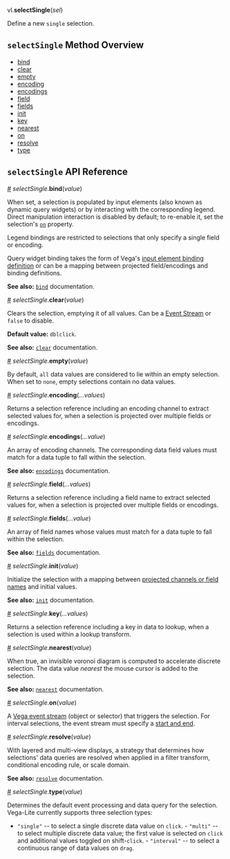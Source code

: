 vl.<b>selectSingle</b>(<em>sel</em>)

Define a new <code>single</code> selection.

## <code>selectSingle</code> Method Overview

* <a href="#bind">bind</a>
* <a href="#clear">clear</a>
* <a href="#empty">empty</a>
* <a href="#encoding">encoding</a>
* <a href="#encodings">encodings</a>
* <a href="#field">field</a>
* <a href="#fields">fields</a>
* <a href="#init">init</a>
* <a href="#key">key</a>
* <a href="#nearest">nearest</a>
* <a href="#on">on</a>
* <a href="#resolve">resolve</a>
* <a href="#type">type</a>

## <code>selectSingle</code> API Reference

<a id="bind" href="#bind">#</a>
<em>selectSingle</em>.<b>bind</b>(<em>value</em>)

When set, a selection is populated by input elements (also known as dynamic query widgets) or by interacting with the corresponding legend. Direct manipulation interaction is disabled by default; to re-enable it, set the selection's [`on`](https://vega.github.io/vega-lite/docs/selection.html#common-selection-properties) property.

Legend bindings are restricted to selections that only specify a single field or encoding.

Query widget binding takes the form of Vega's [input element binding definition](https://vega.github.io/vega/docs/signals/#bind) or can be a mapping between projected field/encodings and binding definitions.

__See also:__ [`bind`](https://vega.github.io/vega-lite/docs/bind.html) documentation.

<a id="clear" href="#clear">#</a>
<em>selectSingle</em>.<b>clear</b>(<em>value</em>)

Clears the selection, emptying it of all values. Can be a [Event Stream](https://vega.github.io/vega/docs/event-streams/) or `false` to disable.

__Default value:__ `dblclick`.

__See also:__ [`clear`](https://vega.github.io/vega-lite/docs/clear.html) documentation.

<a id="empty" href="#empty">#</a>
<em>selectSingle</em>.<b>empty</b>(<em>value</em>)

By default, `all` data values are considered to lie within an empty selection. When set to `none`, empty selections contain no data values.

<a id="encoding" href="#encoding">#</a>
<em>selectSingle</em>.<b>encoding</b>(<em>...values</em>)

Returns a selection reference including an encoding channel to extract selected values for, when a selection is projected over multiple fields or encodings.

<a id="encodings" href="#encodings">#</a>
<em>selectSingle</em>.<b>encodings</b>(<em>...value</em>)

An array of encoding channels. The corresponding data field values must match for a data tuple to fall within the selection.

__See also:__ [`encodings`](https://vega.github.io/vega-lite/docs/project.html) documentation.

<a id="field" href="#field">#</a>
<em>selectSingle</em>.<b>field</b>(<em>...values</em>)

Returns a selection reference including a field name to extract selected values for, when a selection is projected over multiple fields or encodings.

<a id="fields" href="#fields">#</a>
<em>selectSingle</em>.<b>fields</b>(<em>...value</em>)

An array of field names whose values must match for a data tuple to fall within the selection.

__See also:__ [`fields`](https://vega.github.io/vega-lite/docs/project.html) documentation.

<a id="init" href="#init">#</a>
<em>selectSingle</em>.<b>init</b>(<em>value</em>)

Initialize the selection with a mapping between [projected channels or field names](https://vega.github.io/vega-lite/docs/project.html) and initial values.

__See also:__ [`init`](https://vega.github.io/vega-lite/docs/init.html) documentation.

<a id="key" href="#key">#</a>
<em>selectSingle</em>.<b>key</b>(<em>...values</em>)

Returns a selection reference including a key in data to lookup, when a selection is used within a lookup transform.

<a id="nearest" href="#nearest">#</a>
<em>selectSingle</em>.<b>nearest</b>(<em>value</em>)

When true, an invisible voronoi diagram is computed to accelerate discrete selection. The data value _nearest_ the mouse cursor is added to the selection.

__See also:__ [`nearest`](https://vega.github.io/vega-lite/docs/nearest.html) documentation.

<a id="on" href="#on">#</a>
<em>selectSingle</em>.<b>on</b>(<em>value</em>)

A [Vega event stream](https://vega.github.io/vega/docs/event-streams/) (object or selector) that triggers the selection. For interval selections, the event stream must specify a [start and end](https://vega.github.io/vega/docs/event-streams/#between-filters).

<a id="resolve" href="#resolve">#</a>
<em>selectSingle</em>.<b>resolve</b>(<em>value</em>)

With layered and multi-view displays, a strategy that determines how selections' data queries are resolved when applied in a filter transform, conditional encoding rule, or scale domain.

__See also:__ [`resolve`](https://vega.github.io/vega-lite/docs/selection-resolve.html) documentation.

<a id="type" href="#type">#</a>
<em>selectSingle</em>.<b>type</b>(<em>value</em>)

Determines the default event processing and data query for the selection. Vega-Lite currently supports three selection types:

- `"single"` -- to select a single discrete data value on `click`. - `"multi"` -- to select multiple discrete data value; the first value is selected on `click` and additional values toggled on shift-`click`. - `"interval"` -- to select a continuous range of data values on `drag`.

